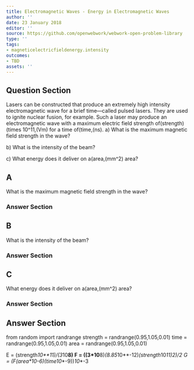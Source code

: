 ```yaml
---
title: Electromagnetic Waves - Energy in Electromagnetic Waves
author: ''
date: 23 January 2018
editor: ''
source: https://github.com/openwebwork/webwork-open-problem-library
type: ''
tags:
- magneticelectricfieldenergy.intensity
outcomes:
- TBD
assets: ''
---
```


## Question Section 

Lasers can be constructed that produce an extremely high intensity electromagnetic wave for a brief time—called pulsed lasers. They are used to ignite nuclear fusion, for example. Such a laser may produce an electromagnetic wave with a maximum electric field strength of(strength)(times 10^11,(Vm) for a time of(time,(ns).
a) What is the maximum magnetic field strength in the wave?
 
b) What is the intensity of the beam?
 
c) What energy does it deliver on a(area,(mm^2) area?

## A
What is the maximum magnetic field strength in the wave?
### Answer Section
## B
What is the intensity of the beam?
### Answer Section
## C
What energy does it deliver on a(area,(mm^2) area?
### Answer Section


## Answer Section

from random import randrange
strength = randrange(0.95,1.05,0.01)
time = randrange(0.95,1.05,0.01)
area = randrange(0.95,1.05,0.01)

E = (strength*10**11)/(3*10**8)
F = ((3*10**8)*(8.85*10**-12)*(strength*10**11)**2)/2
G = (F*(area*10**-6)*(time*10**-9))*10**-3